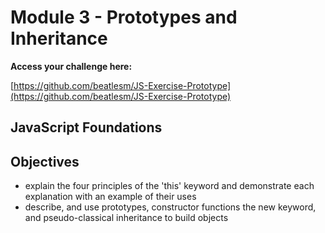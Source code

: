 # Module 3 - Prototypes and Inheritance

**Access your challenge here:**

[https://github.com/beatlesm/JS-Exercise-Prototype](https://github.com/beatlesm/JS-Exercise-Prototype)

## JavaScript Foundations

## Objectives

- explain the four principles of the 'this' keyword and demonstrate each explanation with an example of their uses
- describe, and use prototypes, constructor functions the new keyword, and pseudo-classical inheritance to build objects

